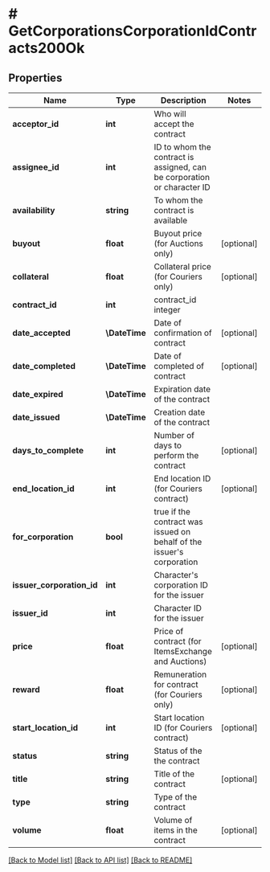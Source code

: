 # # GetCorporationsCorporationIdContracts200Ok

## Properties

Name | Type | Description | Notes
------------ | ------------- | ------------- | -------------
**acceptor_id** | **int** | Who will accept the contract |
**assignee_id** | **int** | ID to whom the contract is assigned, can be corporation or character ID |
**availability** | **string** | To whom the contract is available |
**buyout** | **float** | Buyout price (for Auctions only) | [optional]
**collateral** | **float** | Collateral price (for Couriers only) | [optional]
**contract_id** | **int** | contract_id integer |
**date_accepted** | **\DateTime** | Date of confirmation of contract | [optional]
**date_completed** | **\DateTime** | Date of completed of contract | [optional]
**date_expired** | **\DateTime** | Expiration date of the contract |
**date_issued** | **\DateTime** | Сreation date of the contract |
**days_to_complete** | **int** | Number of days to perform the contract | [optional]
**end_location_id** | **int** | End location ID (for Couriers contract) | [optional]
**for_corporation** | **bool** | true if the contract was issued on behalf of the issuer&#39;s corporation |
**issuer_corporation_id** | **int** | Character&#39;s corporation ID for the issuer |
**issuer_id** | **int** | Character ID for the issuer |
**price** | **float** | Price of contract (for ItemsExchange and Auctions) | [optional]
**reward** | **float** | Remuneration for contract (for Couriers only) | [optional]
**start_location_id** | **int** | Start location ID (for Couriers contract) | [optional]
**status** | **string** | Status of the the contract |
**title** | **string** | Title of the contract | [optional]
**type** | **string** | Type of the contract |
**volume** | **float** | Volume of items in the contract | [optional]

[[Back to Model list]](../../README.md#models) [[Back to API list]](../../README.md#endpoints) [[Back to README]](../../README.md)
